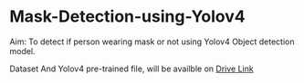# Mask-Detection-using-Yolov4
Aim: To detect if person wearing mask or not using Yolov4 Object detection model. 

Dataset And Yolov4 pre-trained file, will be availble on [Drive Link]([(https://drive.google.com/drive/folders/1pxQBGbY4t0D5OwssDyoVOBoabxOwfq19?usp=sharing)])
